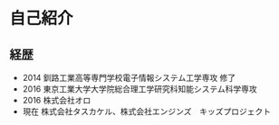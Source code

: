 # 自己紹介

## 経歴

* 2014 釧路工業高等専門学校電子情報システム工学専攻 修了
* 2016 東京工業大学大学院総合理工学研究科知能システム科学専攻
* 2016 株式会社オロ
* 現在 株式会社タスカケル、株式会社エンジンズ　キッズプロジェクト
